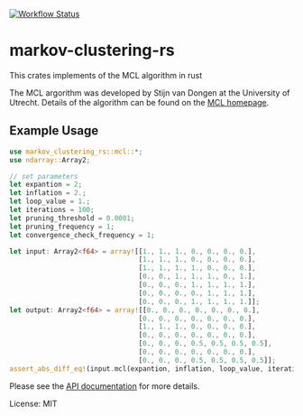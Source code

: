 [![Workflow Status](https://github.com/illumination-k/markov-clustering-rs/workflows/Rust/badge.svg)](https://github.com/illumination-k/markov-clustering-rs/actions?query=workflow%3A%22Rust%22)

# markov-clustering-rs

This crates implements of the MCL algorithm in rust

The MCL argorithm was developed by Stijn van Dongen at the University of Utrecht. Details of the algorithm can be found on the [MCL homepage](https://micans.org/mcl/).

## Example Usage

```rust
use markov_clustering_rs::mcl::*;
use ndarray::Array2;

// set parameters
let expantion = 2;
let inflation = 2.;
let loop_value = 1.;
let iterations = 100;
let pruning_threshold = 0.0001;
let pruning_frequency = 1;
let convergence_check_frequency = 1;

let input: Array2<f64> = array![[1., 1., 1., 0., 0., 0., 0.],
                                [1., 1., 1., 0., 0., 0., 0.],
                                [1., 1., 1., 1., 0., 0., 0.],
                                [0., 0., 1., 1., 1., 0., 1.],
                                [0., 0., 0., 1., 1., 1., 1.],
                                [0., 0., 0., 0., 1., 1., 1.],
                                [0., 0., 0., 1., 1., 1., 1.]];
let output: Array2<f64> = array![[0., 0., 0., 0., 0., 0., 0.],
                                [0., 0., 0., 0., 0., 0., 0.],
                                [1., 1., 1., 0., 0., 0., 0.],
                                [0., 0., 0., 0., 0., 0., 0.],
                                [0., 0., 0., 0.5, 0.5, 0.5, 0.5],
                                [0., 0., 0., 0., 0., 0., 0.],
                                [0., 0., 0., 0.5, 0.5, 0.5, 0.5]];
assert_abs_diff_eq!(input.mcl(expantion, inflation, loop_value, iterations, pruning_threshold, pruning_frequency, convergence_check_frequency).unwrap(), output)
```

Please see the [API documentation](https://illumination-k.github.io/markov-clustering-rs/markov_clustering_rs/) for more details.

License: MIT
